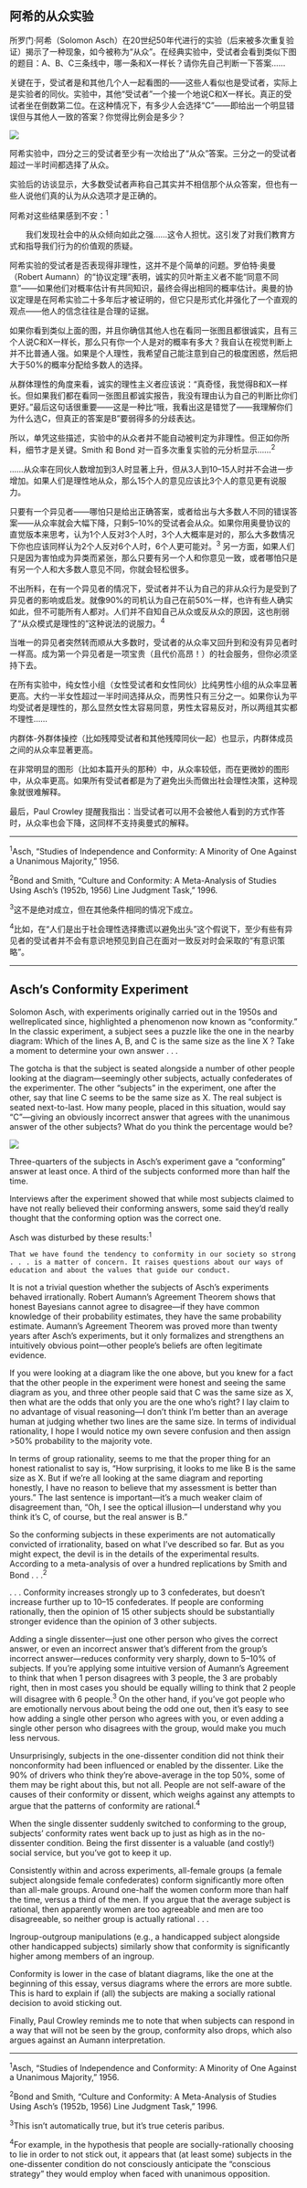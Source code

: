 ## 阿希的从众实验

所罗门·阿希（Solomon Asch）在20世纪50年代进行的实验（后来被多次重复验证）揭示了一种现象，如今被称为“从众”。在经典实验中，受试者会看到类似下图的题目：A、B、C三条线中，哪一条和X一样长？请你先自己判断一下答案……

关键在于，受试者是和其他几个人一起看图的——这些人看似也是受试者，实际上是实验者的同伙。实验中，其他“受试者”一个接一个地说C和X一样长。真正的受试者坐在倒数第二位。在这种情况下，有多少人会选择“C”——即给出一个明显错误但与其他人一致的答案？你觉得比例会是多少？

![](xabc.png)

阿希实验中，四分之三的受试者至少有一次给出了“从众”答案。三分之一的受试者超过一半时间都选择了从众。

实验后的访谈显示，大多数受试者声称自己其实并不相信那个从众答案，但也有一些人说他们真的认为从众选项才是正确的。

阿希对这些结果感到不安：<sup>1</sup>

　　我们发现社会中的从众倾向如此之强……这令人担忧。这引发了对我们教育方式和指导我们行为的价值观的质疑。

阿希实验的受试者是否表现得非理性，这并不是个简单的问题。罗伯特·奥曼（Robert Aumann）的“协议定理”表明，诚实的贝叶斯主义者不能“同意不同意”——如果他们对概率估计有共同知识，最终会得出相同的概率估计。奥曼的协议定理是在阿希实验二十多年后才被证明的，但它只是形式化并强化了一个直观的观点——他人的信念往往是合理的证据。

如果你看到类似上面的图，并且你确信其他人也在看同一张图且都很诚实，且有三个人说C和X一样长，那么只有你一个人是对的概率有多大？我自认在视觉判断上并不比普通人强。如果是个人理性，我希望自己能注意到自己的极度困惑，然后把大于50%的概率分配给多数人的选择。

从群体理性的角度来看，诚实的理性主义者应该说：“真奇怪，我觉得B和X一样长。但如果我们都在看同一张图且都诚实报告，我没有理由认为自己的判断比你们更好。”最后这句话很重要——这是一种比“哦，我看出这是错觉了——我理解你们为什么选C，但真正的答案是B”要弱得多的分歧表达。

所以，单凭这些描述，实验中的从众者并不能自动被判定为非理性。但正如你所料，细节才是关键。Smith 和 Bond 对一百多次重复实验的元分析显示……<sup>2</sup>

……从众率在同伙人数增加到3人时显著上升，但从3人到10–15人时并不会进一步增加。如果人们是理性地从众，那么15个人的意见应该比3个人的意见更有说服力。

只要有一个异见者——哪怕只是给出正确答案，或者给出与大多数人不同的错误答案——从众率就会大幅下降，只剩5–10%的受试者会从众。如果你用奥曼协议的直觉版本来思考，认为1个人反对3个人时，3个人大概率是对的，那么大多数情况下你也应该同样认为2个人反对6个人时，6个人更可能对。<sup>3</sup> 另一方面，如果人们只是因为害怕成为异类而紧张，那么只要有另一个人和你意见一致，或者哪怕只是有另一个人和大多数人意见不同，你就会轻松很多。

不出所料，在有一个异见者的情况下，受试者并不认为自己的非从众行为是受到了异见者的影响或启发。就像90%的司机认为自己在前50%一样，也许有些人确实如此，但不可能所有人都对。人们并不自知自己从众或反从众的原因，这也削弱了“从众模式是理性的”这种说法的说服力。<sup>4</sup>

当唯一的异见者突然转而顺从大多数时，受试者的从众率又回升到和没有异见者时一样高。成为第一个异见者是一项宝贵（且代价高昂！）的社会服务，但你必须坚持下去。

在所有实验中，纯女性小组（女性受试者和女性同伙）比纯男性小组的从众率显著更高。大约一半女性超过一半时间选择从众，而男性只有三分之一。如果你认为平均受试者是理性的，那么显然女性太容易同意，男性太容易反对，所以两组其实都不理性……

内群体-外群体操控（比如残障受试者和其他残障同伙一起）也显示，内群体成员之间的从众率显著更高。

在非常明显的图形（比如本篇开头的那种）中，从众率较低，而在更微妙的图形中，从众率更高。如果所有受试者都是为了避免出头而做出社会理性决策，这种现象就很难解释。

最后，Paul Crowley 提醒我指出：当受试者可以用不会被他人看到的方式作答时，从众率也会下降，这同样不支持奥曼式的解释。

---

<sup>1</sup>Asch, “Studies of Independence and Conformity: A Minority of One Against a Unanimous Majority,” 1956.

<sup>2</sup>Bond and Smith, “Culture and Conformity: A Meta-Analysis of Studies Using Asch’s (1952b, 1956) Line Judgment Task,” 1996.

<sup>3</sup>这不是绝对成立，但在其他条件相同的情况下成立。

<sup>4</sup>比如，在“人们是出于社会理性选择撒谎以避免出头”这个假说下，至少有些有异见者的受试者并不会有意识地预见到自己在面对一致反对时会采取的“有意识策略”。

---

## Asch’s Conformity Experiment

Solomon Asch, with experiments originally carried out in the 1950s and wellreplicated since, highlighted a phenomenon now known as “conformity.” In the classic experiment, a subject sees a puzzle like the one in the nearby diagram: Which of the lines A, B, and C is the same size as the line X ? Take a moment to determine your own answer . . .

The gotcha is that the subject is seated alongside a number of other people looking at the diagram—seemingly other subjects, actually confederates of the experimenter. The other “subjects” in the experiment, one after the other, say that line C seems to be the same size as X. The real subject is seated next-to-last. How many people, placed in this situation, would say “C”—giving an obviously incorrect answer that agrees with the unanimous answer of the other subjects? What do you think the percentage would be?

![](xabc.png)

Three-quarters of the subjects in Asch’s experiment gave a “conforming” answer at least once. A third of the subjects conformed more than half the time.

Interviews after the experiment showed that while most subjects claimed to have not really believed their conforming answers, some said they’d really thought that the conforming option was the correct one.

Asch was disturbed by these results:<sup>1</sup>

	That we have found the tendency to conformity in our society so strong . . . is a matter of concern. It raises questions about our ways of education and about the values that guide our conduct.

It is not a trivial question whether the subjects of Asch’s experiments behaved irrationally. Robert Aumann’s Agreement Theorem shows that honest Bayesians cannot agree to disagree—if they have common knowledge of their probability estimates, they have the same probability estimate. Aumann’s Agreement Theorem was proved more than twenty years after Asch’s experiments, but it only formalizes and strengthens an intuitively obvious point—other people’s beliefs are often legitimate evidence.

If you were looking at a diagram like the one above, but you knew for a fact that the other people in the experiment were honest and seeing the same diagram as you, and three other people said that C was the same size as X, then what are the odds that only you are the one who’s right? I lay claim to no advantage of visual reasoning—I don’t think I’m better than an average human at judging whether two lines are the same size. In terms of individual rationality, I hope I would notice my own severe confusion and then assign >50% probability to the majority vote.

In terms of group rationality, seems to me that the proper thing for an honest rationalist to say is, “How surprising, it looks to me like B is the same size as X. But if we’re all looking at the same diagram and reporting honestly, I have no reason to believe that my assessment is better than yours.” The last sentence is important—it’s a much weaker claim of disagreement than, “Oh, I see the optical illusion—I understand why you think it’s C, of course, but the real answer is B.”

So the conforming subjects in these experiments are not automatically convicted of irrationality, based on what I’ve described so far. But as you might expect, the devil is in the details of the experimental results. According to a meta-analysis of over a hundred replications by Smith and Bond . . .<sup>2</sup>

. . . Conformity increases strongly up to 3 confederates, but doesn’t increase further up to 10–15 confederates. If people are conforming rationally, then the opinion of 15 other subjects should be substantially stronger evidence than the opinion of 3 other subjects.

Adding a single dissenter—just one other person who gives the correct answer, or even an incorrect answer that’s different from the group’s incorrect answer—reduces conformity very sharply, down to 5–10% of subjects. If you’re applying some intuitive version of Aumann’s Agreement to think that when 1 person disagrees with 3 people, the 3 are probably right, then in most cases you should be equally willing to think that 2 people will disagree with 6 people.<sup>3</sup> On the other hand, if you’ve got people who are emotionally nervous about being the odd one out, then it’s easy to see how adding a single other person who agrees with you, or even adding a single other person who disagrees with the group, would make you much less nervous.

Unsurprisingly, subjects in the one-dissenter condition did not think their nonconformity had been influenced or enabled by the dissenter. Like the 90% of drivers who think they’re above-average in the top 50%, some of them may be right about this, but not all. People are not self-aware of the causes of their conformity or dissent, which weighs against any attempts to argue that the patterns of conformity are rational.<sup>4</sup>

When the single dissenter suddenly switched to conforming to the group, subjects’ conformity rates went back up to just as high as in the no-dissenter condition. Being the first dissenter is a valuable (and costly!) social service, but you’ve got to keep it up.

Consistently within and across experiments, all-female groups (a female subject alongside female confederates) conform significantly more often than all-male groups. Around one-half the women conform more than half the time, versus a third of the men. If you argue that the average subject is rational, then apparently women are too agreeable and men are too disagreeable, so neither group is actually rational . . .

Ingroup-outgroup manipulations (e.g., a handicapped subject alongside other handicapped subjects) similarly show that conformity is significantly higher among members of an ingroup.

Conformity is lower in the case of blatant diagrams, like the one at the beginning of this essay, versus diagrams where the errors are more subtle. This is hard to explain if (all) the subjects are making a socially rational decision to avoid sticking out.

Finally, Paul Crowley reminds me to note that when subjects can respond in a way that will not be seen by the group, conformity also drops, which also argues against an Aumann interpretation.

---

<sup>1</sup>Asch, “Studies of Independence and Conformity: A Minority of One Against a Unanimous Majority,” 1956.

<sup>2</sup>Bond and Smith, “Culture and Conformity: A Meta-Analysis of Studies Using Asch’s (1952b, 1956) Line Judgment Task,” 1996.

<sup>3</sup>This isn’t automatically true, but it’s true ceteris paribus.

<sup>4</sup>For example, in the hypothesis that people are socially-rationally choosing to lie in order to not stick out, it appears that (at least some) subjects in the one-dissenter condition do not consciously anticipate the “conscious strategy” they would employ when faced with unanimous opposition.

